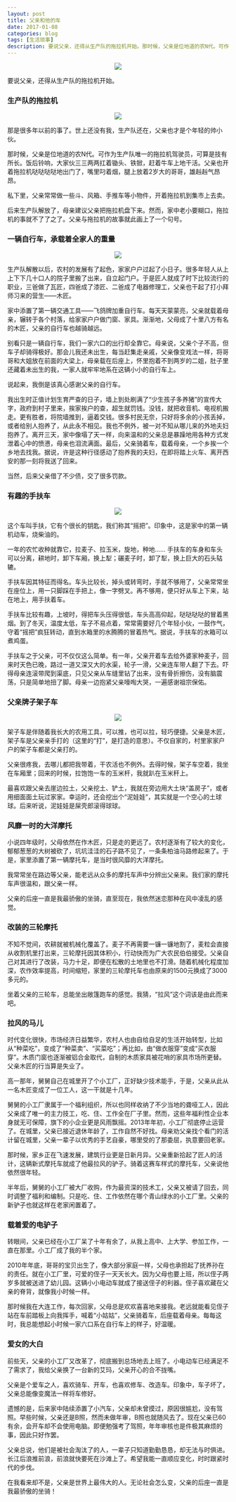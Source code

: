 ```yaml
---
layout: post
title: 父亲和他的车
date: 2017-01-08
categories: blog
tags: [生活琐事]
description: 要说父亲，还得从生产队的拖拉机开始。那时候，父亲是位地道的农N代。可作为生产队唯一的拖拉机驾驶员，可算是技有所长。饭后铃响，大家伙三三两两扛着锄头、铁锨，赶着牛车上地干活。父亲也开着拖拉机哒哒哒哒地出门了，嘴里叼着烟，腿上放着2岁大的哥哥，雄赳赳气昂昂。私下里，父亲常常做一些斗、风箱、手推车等小物件，开着拖拉机到集市上去卖。
---
```

<center>
    <p><img src="{{site.baseurl }}/img/life/image-020.png" align="center"></p>
</center>
要说父亲，还得从生产队的拖拉机开始。

### 生产队的拖拉机
<center>
    <p><img src="{{site.baseurl }}/img/life/image-021.png" align="center"></p>
</center>
那是很多年以前的事了。世上还没有我，生产队还在，父亲也才是个年轻的帅小伙。

那时候，父亲是位地道的农N代。可作为生产队唯一的拖拉机驾驶员，可算是技有所长。饭后铃响，大家伙三三两两扛着锄头、铁锨，赶着牛车上地干活。父亲也开着拖拉机哒哒哒哒地出门了，嘴里叼着烟，腿上放着2岁大的哥哥，雄赳赳气昂昂。

私下里，父亲常常做一些斗、风箱、手推车等小物件，开着拖拉机到集市上去卖。

后来生产队解放了，母亲建议父亲把拖拉机盘下来。然而，家中老小要糊口，拖拉机的事就不了了之了。父亲与拖拉机的故事就此画上了一个句号。

### 一辆自行车，承载着全家人的重量
<center>
    <p><img src="{{site.baseurl }}/img/life/image-022.png" align="center"></p>
</center>
生产队解散以后，农村的发展有了起色，家家户户过起了小日子。很多年轻人从上上下下几十口人的院子里搬了出来，自立起门户。于是匠人就成了时下比较流行的职业，三爸做了瓦匠，四爸成了漆匠、二爸成了电器修理工，父亲也干起了打小拜师习来的营生——木匠。

家中添置了第一辆交通工具——飞鸽牌加重自行车。每天天蒙蒙亮，父亲就载着母亲，辗转于各个村落，给家家户户做门窗、家具。渐渐地，父母成了十里八方有名的木匠，父亲的自行车也越骑越远。

别看只是一辆自行车，我们一家六口的出行却全靠它。母亲说，父亲个子不高，但车子却骑得极好。那会儿我还未出生，每当赶集走亲戚，父亲像变戏法一样，将哥哥和大姐放在前面的大梁上，母亲载在后座上，怀里抱着不到两岁的二姐，肚子里还藏着未出生的我，一家人就牢牢地系在这辆小小的自行车上。

说起来，我倒是该真心感谢父亲的自行车。

我出生时正值计划生育严查的日子，墙上到处刷满了“少生孩子多养猪”的宣传大字，政府到村子里来，挨家挨户的查，超生就罚钱。没钱，就把收音机、电视机搬走。更有胜者，将院墙推到，逼着交钱。很多村民无奈，只好将多余的小孩丢掉，或者给别人抱养了，从此永不相见。我也不例外，被一对不知从哪儿来的外地夫妇抱养了。离开三天，家中像塌了天一样，向来温和的父亲总是暴躁地用各种方式发泄着心中的愤懑，母亲也泪流满面。最后，父亲骑着车，载着母亲，一个乡挨一个乡地去找我。据说，许是这种行径感动了抱养我的夫妇，在即将踏上火车、离开西安的那一刻将我送了回来。

当然，后来父亲借了不少债，交了很多罚款。

### 有趣的手扶车
<center>
    <p><img src="{{site.baseurl }}/img/life/image-023.png" align="center"></p>
</center>
这个车叫手扶，它有个很长的钥匙，我们称其“摇把”。印象中，这是家中的第一辆机动车，烧柴油的。

一年的农忙收种就靠它，拉麦子、拉玉米，旋地，种地…… 手扶车的车身和车头可以分离，耕地时，卸下车厢，换上犁；碾麦子时，卸了犁，换上巨大的石头轱辘。

手扶车因其特征而得名。车头比较长，掉头或转弯时，手就不够用了，父亲常常坐在座位上，用一只脚踩在手把上，像一字劈叉。再不够用，便只好从车上下来，站在地上，用手扶着车。

手扶车比较有趣，上坡时，得把车头压得很低，车头高高仰起，哒哒哒哒的冒着黑烟。到了冬天，温度太低，车子不易点着，常常需要好几个年轻小伙，一鼓作气，守着“摇把”疯狂转动，直到水箱里的水腾腾的冒着热气。据说，手扶车的水箱可以煮鸡蛋。

手扶车之于父亲，可不仅仅这么简单。有一年，父亲开着车去给外婆家种麦子，回来时天色已晚，路过一道又深又大的水渠，轮子一滑，父亲连车带人翻了下去。吓得母亲连滚带爬到渠底，只见父亲从车缝里钻了出来，没有骨折擦伤，没有脑震荡，只是简单地扭了脚。母亲一边抱紧父亲嚎啕大哭，一遍感谢祖宗保佑。

### 父亲牌子架子车
<center>
    <p><img src="{{site.baseurl }}/img/life/image-024.png" align="center"></p>
</center>
架子车是伴随着我长大的农用工具，可以推，也可以拉，轻巧便捷。父亲是木匠，架子车是父亲亲手打的（这里的“打”，是打造的意思）。不仅自家的，村里家家户户的架子车都是父亲打的。

父亲很疼我，去哪儿都把我带着，干农活也不例外。去得时候，架子车空着，我坐在车厢里；回来的时候，拉饱饱一车的玉米杆，我就趴在玉米秆上。

最喜欢跟父亲去崖边拉土，父亲挖土、铲土，我就在旁边用大土块“盖房子”，或者用细面面土玩过家家。幸运时，还会挖出个“泥娃娃”，其实就是一个空心的土球球。后来听说，泥娃娃是屎壳郎滚得球球。

### 风靡一时的大洋摩托
小说四年级时，父母依然在作木匠，只是走的更远了。农村逐渐有了较大的变化，郁郁葱葱的大树被砍了，坑坑洼洼的石子路不见了，一条条柏油马路修起来了。于是，家里添置了第一辆摩托车，是当时很风靡的大洋摩托。

我常常坐在路边等父亲，能老远从众多的摩托车声中分辨出父亲来。我们家的摩托车声很温和，跟父亲一样。

父亲的后座一直是我最骄傲的坐骑，直至现在，我依然迷恋那种在风中凌乱的感觉。

### 改装的三轮摩托

不知不觉间，农耕就被机械化覆盖了。麦子不再需要一镰一镰地割了，麦粒会直接从收割机里打出来，三轮摩托因其体积小，行动快而为广大农民伯伯接受。父亲自己对其进行了改装，马力十足，即便在松散的土地里也不打滑。随着机械化程度加深，农作效率提高，时间缩短，家里的三轮摩托车也由原来的1500元换成了3000多元的。

坐着父亲的三轮车，总能坐出敞篷跑车的感觉。我猜，“拉风”这个词该是由此而来吧。

### 拉风的马儿
时代变化很快，市场经济日益繁华，农村人也由自给自足的生活开始转型，比如从“种菜吃”，变成了“种菜卖”、“买菜吃”；再比如，由“做衣服穿”变成“买衣服穿”。木质门窗也逐渐被铝合金取代，自制的木质家具被花哨的家具市场所更替。父亲木匠的行当算是失业了。

高一那年，舅舅自己在城里开了个小工厂，正好缺少技术能手，于是，父亲从此从一名木匠变成了一位工人，这一干就是十几年。

舅舅的小工厂隶属于一个福利组织，所以也同样收纳了不少当地的聋哑工人，因此父亲成了唯一的主力技工，吃、住、工作全在厂子里。然而，这些年福利性企业本身就无可保障，旗下的小企业更是风雨飘摇。2013年年初，小工厂彻底停止运营了。在城里，父亲已接近退休年龄了，工作自然不好找。母亲劝父亲找个看门的活计留在城里，父亲一辈子以优秀的手艺自豪，哪里受的了那委屈，执意要回老家。

那时候，家乡正在飞速发展，建筑行业更是日新月异。父亲重新拾起了匠人的活计，这辆新式摩托车就成了他最拉风的驴子。骑着这赛车样式的摩托车，父亲说他依然很年轻。

半年后，舅舅的小工厂被大厂收购，作为最资深的技术工，父亲又被请了回去，同时调整了福利和编制。只是吃、住、工作依然在哪个青山绿水的小工厂里。父亲的新驴子也就这样在老家闲置着了。

### 载着爱的电驴子
转眼间，父亲已经在小工厂呆了十年有余了，从我上高中、上大学、参加工作，一直在那里。小工厂成了我的半个家。

2010年年底，哥哥的宝贝出生了，像大部分家庭一样，父母也承担起了抚养孙在的责任。就在小工厂里，可爱的侄子一天天长大。因为父母也要上班，所以侄子两岁多就被送进了幼儿园。这辆小小电动车就成了接送侄子的利器。侄子喜欢藏在父亲的脊背，就像我小时候一样。

那时候我在大连工作，每次回家，父母总是欢欢喜喜地来接我。老远就能看见侄子站在车前踏板上向我挥手，喊着“小姑姑”，父亲骑着车，后座载着母亲。每每这时，我总能想起小时候一家六口系在自行车上的样子，好温暖。


### 爱女的大白
前些天，父亲的小工厂又改革了，彻底搬到总场地去上班了。小电动车已经满足不了需求了，我给父亲换了一台新的艾玛，父亲开心的合不拢嘴。

父亲是个爱车之人，喜欢骑车、开车，也喜欢修车、改造车。印象中，车子坏了，父亲总能像变魔法一样将车修好。

遗憾的是，后来家中陆续添置了小汽车，父亲却未曾摸过，原因很尴尬，没有驾照。早些时候，父亲还是B照，然而未做年审，B照也就随风去了。现在父亲已60有余，会开车却不会使用电脑。即便勉强考了驾照，年年审核也是件极其麻烦的事，因此只好作罢。

父亲总说，他们是被社会淘汰了的人，一辈子只知道勤勤恳恳，却无法与时俱进。长江后浪推前浪，前浪就快要死在沙滩上了。希望我能一直顺应变化，时时跟紧时代的步伐。

在我看来却不是，父亲是世界上最伟大的人。无论社会怎么变，父亲的后座一直是我最骄傲的坐骑！













